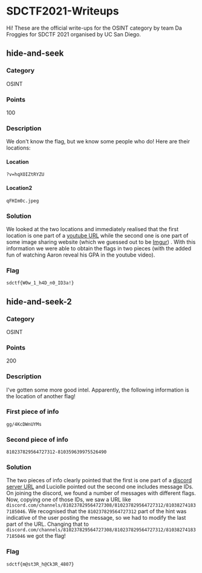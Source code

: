 # SDCTF2021-Writeups
Hi! These are the official write-ups for the OSINT category by team Da Froggies for SDCTF 2021 organised by UC San Diego.

## hide-and-seek
### Category
OSINT
### Points
100
### Description
We don't know the flag, but we know some people who do! Here are their locations:
#### Location
`?v=hqXOIZtRYZU`
#### Location2
`qFHIm0c.jpeg`

### Solution
We looked at the two locations and immediately realised that the first location is one part of a [youtube URL](https://www.youtube.com/watch?v=hqXOIZtRYZU) while the second one is one part of some image sharing website (which we guessed out to be [Imgur](https://i.imgur.com/qFHIm0c.jpeg)) . With this information we were able to obtain the flags in two pieces (with the added fun of watching Aaron reveal his GPA in the youtube video).

### Flag
`sdctf{W0w_1_h4D_n0_ID3a!}`

## hide-and-seek-2
### Category
OSINT
### Points
200
### Description
I've gotten some more good intel. Apparently, the following information is the location of another flag!
### First piece of info
`gg/4KcDWnUYMs`
### Second piece of info
`810237829564727312-810359639975526490`

### Solution
The two pieces of info clearly pointed that the first is one part of a [discord server URL](https://www.discord.gg/4KcDWnUYMs) and Luciolle pointed out the second one includes message IDs. On joining the discord, we found a number of messages with different flags. Now, copying one of those IDs, we saw a URL like `discord.com/channels/810237829564727308/810237829564727312/810382741837185046`. We recognised that the `810237829564727312` part of the hint was indicative of the user posting the message, so we had to modify the last part of the URL. Changing that to `discord.com/channels/810237829564727308/810237829564727312/810382741837185046` we got the flag!

### Flag
`sdctf{m@st3R_h@Ck3R_4807}`
